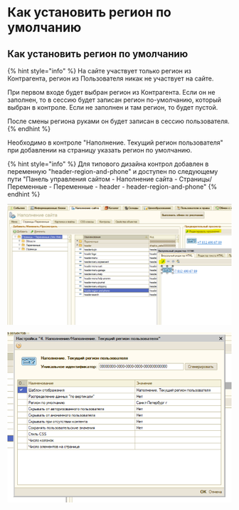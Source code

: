 # Как установить регион по умолчанию

## Как установить регион по умолчанию

{% hint style="info" %}
На сайте участвует только регион из Контрагента, регион из Пользователя никак не участвует на сайте.

При первом входе будет выбран регион из Контрагента. Если он не заполнен, то в сессию будет записан регион по-умолчанию, который выбран в контроле. Если не заполнен и там регион, то будет пустой.

После смены региона руками он будет записан в сессию пользователя.
{% endhint %}

Необходимо в контроле "Наполнение. Текущий регион пользователя" при добавлении на страницу  указать регион по умолчанию.

{% hint style="info" %}
Для типового дизайна контрол добавлен в переменную "header-region-and-phone" и доступен по следующему пути "Панель управления сайтом - Наполнение сайта - Страницы/Переменные - Переменные - header - header-region-and-phone"
{% endhint %}

![](../.gitbook/assets/image%20%28296%29.png)

![](../.gitbook/assets/image%20%28171%29.png)



